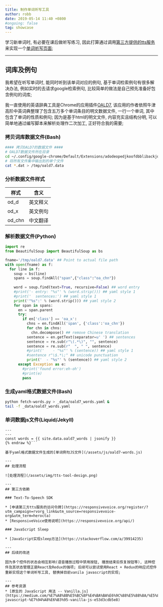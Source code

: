 ```yaml
---
title: 制作单词听写工具
author: robb
date: 2019-05-14 11:40 +0800
#ongoing: false
tag: showcase
---
```

学习新单词时, 有必要在课后做听写练习, 因此打算通过调用[第三方提供的tts服务](https://responsivevoice.org/)来实现一个[单词听写页面](/00-tts.html);

---
## 词库及例句

我希望在听写单词时, 能同时听到该单词对应的例句, 基于单词检索例句有很多解决办法, 例如实时的去请求google检索例句, 比较简单的做法是自己预先准备好包含例句的词库;

我一直使用的英语辞典工具是Chrome的应用插件[OALD7](https://chrome.google.com/webstore/detail/oald-7-牛津高阶第七版/adodeopedjkoofdbblibackjdklbnepe), 该应用的作者依照牛津高阶中英词典整理了包含五万多个单词条目的明文数据文件, 一行一个单词, 其中包含了单词的性质和例句; 因为是基于html的明文文件, 内容充实且结构分明, 可以简单地通过编写脚本来解析处理作二次加工, 正好符合我的需要;

### 拷贝词库数据文件(Bash)
```bash
#### 拷贝OALD7的数据文件 ####
# OALD7数据文件所在目录
cd ~/.config/google-chrome/Default/Extensions/adodeopedjkoofdbblibackjdklbnepe/2.3.0_0/data 
# 将所有文件集中输出到的单个文件
cat *.dat > /tmp/oald7.data
```
### 分析数据文件样式
<table>
  <thead>
    <tr>
      <th>样式</th>
      <th>含义</th>
    </tr>
  </thead>
  <tbody>
    <tr>
      <td>od_d</td>
      <td>英文释义</td>
    </tr>
    <tr>
      <td>od_x</td>
      <td>英文例句</td>
    </tr>
    <tr>
      <td>od_chn</td>
      <td>中文翻译</td>
    </tr>
  </tbody>
</table>

### 解析数据文件(Python)
```python
import re
from BeautifulSoup import BeautifulSoup as bs

fname='/tmp/oald7.data' ## Point to actual file path
with open(fname) as f:
  for line in f:
    soup = bs(line)
    spans = soup.findAll("span",{"class":"oa_chn"})
    
    word = soup.find(text=True, recursive=False) ## word entry
    #print('- entry: "%s"' % (word.strip())) ## yaml style 1
    #print('  sentences:') ## yaml style 1
    print('"%s":' % (word.strip())) ## yaml style 2
    for span in spans:
      en = span.parent
      try:
        if en['class'] == 'oa_x':
          chns = en.findAll('span', {'class':'oa_chn'})
          for chn in chns:
            chn.decompose() ## remove Chinese translation
          sentence = en.getText(separator=u' ') ## sentences
          sentence = re.sub(r"\(.*\)", "", sentence)
          sentence = re.sub(r"  ", " ", sentence)
          #print('    - "%s"' % (sentence)) ## yaml style 1
          #sentence r"\$.*\;" ## unicode punctuation
          print('  - "%s"' % (sentence)) ## yaml style 2
      except Exception as e:
        #print('found error:eh-oh')
        #print(e)
        pass
```

### 生成yaml格式数据文件(Bash)
```bash
python fetch-words.py > _data/oald7_words.yaml &
tail -f _data/oald7_words.yaml
```

### 单词数据js文件(Liquid/Jekyll)
```{% raw %}liquid
---
---
const words = {{ site.data.oald7_words | jsonify }}
{% endraw %}```

基于yaml格式数据文件生成的[单词例句JS文件](/assets/js/oald7-words.js)

---
## 处理流程

![处理流程](/assets/img/tts-tool-design.png)

---
## 第三方依赖

### Text-To-Speech SDK

* [申请第三方tts服务的访问令牌](https://responsivevoice.org/register/?utm_campaign=rvorg_link&utm_source=responsivevoice-org&utm_term=herocta)
* [ResponsiveVoice使用说明](https://responsivevoice.org/api/)

### JavaScript Sleep

* [JavaScript实现sleep方法](https://stackoverflow.com/a/39914235)

---
## 后续的改进

因为多个控件的状态会相互影响(语音播放过程中禁用按钮, 播放结束后恢复按钮等), 这种控件及其状态管理正是React及Redux的强项; 后续可以尝试使用React + Redux的响应式控件重新实现这个单词听写工具, 替换掉目前vanila javascript的实现;

---
## 参考资源
* [原生的 JavaScript 用法 -- Vanilla.js](https://medium.com/%E7%A8%8B%E5%BC%8F%E4%BA%BA%E6%9C%88%E5%88%8A/%E5%8E%9F%E7%94%9F%E7%9A%84-javascript-%E7%94%A8%E6%B3%95-vanilla-js-e53d3cdb5e8)
